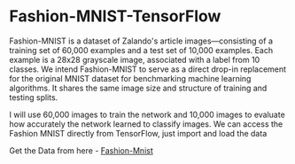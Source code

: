 # Fashion-MNIST-TensorFlow

Fashion-MNIST is a dataset of Zalando's article images—consisting of a training set of 60,000 examples and a test set of 10,000 examples. Each example is a 28x28 grayscale image, associated with a label from 10 classes. We intend Fashion-MNIST to serve as a direct drop-in replacement for the original MNIST dataset for benchmarking machine learning algorithms. It shares the same image size and structure of training and testing splits.

I will use 60,000 images to train the network and 10,000 images to evaluate how accurately the network learned to classify images. We can access the Fashion MNIST directly from TensorFlow, just import and load the data

Get the Data from here - [Fashion-Mnist](https://github.com/zalandoresearch/fashion-mnist)
